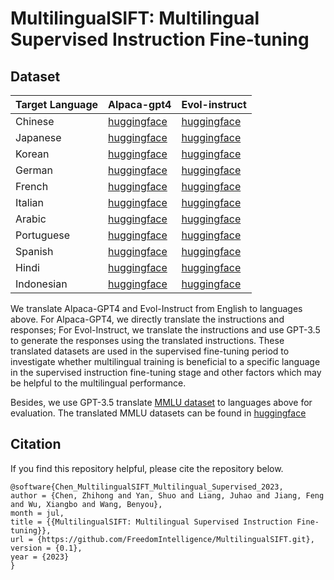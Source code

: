 # MultilingualSIFT: Multilingual Supervised Instruction Fine-tuning

## Dataset
| Target Language | Alpaca-gpt4                                                                               | Evol-instruct                                                                                 |
|-----------------|-------------------------------------------------------------------------------------------|-----------------------------------------------------------------------------------------------|
| Chinese         | [huggingface](https://huggingface.co/datasets/FreedomIntelligence/alpaca-gpt4-chinese)    | [huggingface](https://huggingface.co/datasets/FreedomIntelligence/evol-instruct-chinese)    
| Japanese        | [huggingface](https://huggingface.co/datasets/FreedomIntelligence/alpaca-gpt4-japanese)   | [huggingface](https://huggingface.co/datasets/FreedomIntelligence/evol-instruct-japanese)   |
| Korean          | [huggingface](https://huggingface.co/datasets/FreedomIntelligence/alpaca-gpt4-korean)     | [huggingface](https://huggingface.co/datasets/FreedomIntelligence/evol-instruct-korean)     |
| German          | [huggingface](https://huggingface.co/datasets/FreedomIntelligence/alpaca-gpt4-deutsch)    | [huggingface](https://huggingface.co/datasets/FreedomIntelligence/evol-instruct-deutsch)    |
| French          | [huggingface](https://huggingface.co/datasets/FreedomIntelligence/alpaca-gpt4-french)     | [huggingface](https://huggingface.co/datasets/FreedomIntelligence/evol-instruct-french)     |
| Italian         | [huggingface](https://huggingface.co/datasets/FreedomIntelligence/alpaca-gpt4-italian)    | [huggingface](https://huggingface.co/datasets/FreedomIntelligence/evol-instruct-italian)    |
| Arabic          | [huggingface](https://huggingface.co/datasets/FreedomIntelligence/alpaca-gpt4-arabic)     | [huggingface](https://huggingface.co/datasets/FreedomIntelligence/evol-instruct-arabic)     |
| Portuguese      | [huggingface](https://huggingface.co/datasets/FreedomIntelligence/alpaca-gpt4-portuguese) | [huggingface](https://huggingface.co/datasets/FreedomIntelligence/evol-instruct-portuguese) |
| Spanish         | [huggingface](https://huggingface.co/datasets/FreedomIntelligence/alpaca-gpt4-spanish)    | [huggingface](https://huggingface.co/datasets/FreedomIntelligence/evol-instruct-spanish)    |
| Hindi           | [huggingface](https://huggingface.co/datasets/FreedomIntelligence/alpaca-gpt4-hindi)      | [huggingface](https://huggingface.co/datasets/FreedomIntelligence/evol-instruct-hindi)      |
| Indonesian      | [huggingface](https://huggingface.co/datasets/FreedomIntelligence/alpaca-gpt4-indonesian) | [huggingface](https://huggingface.co/datasets/FreedomIntelligence/evol-instruct-indonesian) |

We translate Alpaca-GPT4 and Evol-Instruct from English to languages above. For Alpaca-GPT4, we directly translate the instructions and responses; For Evol-Instruct, we translate the instructions and use GPT-3.5 to generate the responses using the translated instructions. These translated datasets are used in the supervised fine-tuning period to investigate whether multilingual training  is beneficial to a specific language in the supervised instruction fine-tuning stage and other factors which may be helpful to the multilingual performance.

Besides, we use GPT-3.5 translate [MMLU dataset](https://github.com/hendrycks/test) to languages above for evaluation. The translated MMLU datasets can be found in [huggingface](https://huggingface.co/FreedomIntelligence)




## Citation
If you find this repository helpful, please cite the repository below.

```angular2
@software{Chen_MultilingualSIFT_Multilingual_Supervised_2023,
author = {Chen, Zhihong and Yan, Shuo and Liang, Juhao and Jiang, Feng and Wu, Xiangbo and Wang, Benyou},
month = jul,
title = {{MultilingualSIFT: Multilingual Supervised Instruction Fine-tuning}},
url = {https://github.com/FreedomIntelligence/MultilingualSIFT.git},
version = {0.1},
year = {2023}
}
```
